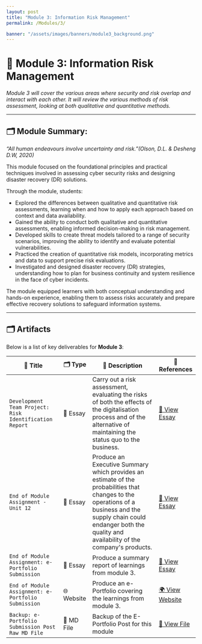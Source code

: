 ```yaml
---
layout: post
title: "Module 3: Information Risk Management"
permalink: /Modules/3/

banner: "/assets/images/banners/module3_background.png"
---
```



# 📘 Module 3: Information Risk Management

*Module 3 will cover the various areas where security and risk overlap and interact with each other. It will review the various methods of risk assessment, looking at both qualitative and quantitative methods.*


---

## 🗂️ Module Summary:

*“All human endeavours involve uncertainty and risk.”(Olson, D.L. & Desheng D.W, 2020)*

This module focused on the foundational principles and practical techniques involved in assessing cyber security risks and designing disaster recovery (DR) solutions.

Through the module, students:

- Explored the differences between qualitative and quantitative risk assessments, learning when and how to apply each approach based on context and data availability.
- Gained the ability to conduct both qualitative and quantitative assessments, enabling informed decision-making in risk management.
- Developed skills to create threat models tailored to a range of security scenarios, improving the ability to identify and evaluate potential vulnerabilities.
- Practiced the creation of quantitative risk models, incorporating metrics and data to support precise risk evaluations.
- Investigated and designed disaster recovery (DR) strategies, understanding how to plan for business continuity and system resilience in the face of cyber incidents.

The module equipped learners with both conceptual understanding and hands-on experience, enabling them to assess risks accurately and prepare effective recovery solutions to safeguard information systems.


---

## 🗂️ Artifacts

Below is a list of key deliverables for **Module 3**:

| 📄 **Title**                                          | 🗂️ **Type**               | 📝 **Description**                                                                                                 | 🔗 **References**           |
|-------------------------------------------------------|-----------------------------|-------------------------------------------------------------------------------------------------------------------|-----------------------------|
| `Development Team Project: Risk Identification Report` | 📝 Essay                    | Carry out a risk assessment, evaluating the risks of both the effects of the digitalisation process and of the alternative of maintaining the status quo to the business. | [📎 View Essay](https://essexuniversity-my.sharepoint.com/:w:/g/personal/cn23070_essex_ac_uk/ET7vYqVVIZJOpOZYccQ0GxEBAlu2pYKXnEQUt4TSTCdapQ) |
| `End of Module Assignment - Unit 12`                   | 📝 Essay                    | Produce an Executive Summary which provides an estimate of the probabilities that changes to the operations of a business and the supply chain could endanger both the quality and availability of the company's products. | [📎 View Essay](https://essexuniversity-my.sharepoint.com/:w:/g/personal/cn23070_essex_ac_uk/ESA4ffxY0b5OsOlooF1yNTYBI8-5oI7piEvo8xbNwduynw) |
| `End of Module Assignment: e-Portfolio Submission`     | 📝 Essay                    | Produce a summary report of learnings from module 3.                                                              | [📎 View Essay](https://essexuniversity-my.sharepoint.com/:w:/g/personal/cn23070_essex_ac_uk/EZEB29ZH6-1ErPpAOvtZDwoBJBrw9tN1IxbIbmjotM4vvg) |
| `End of Module Assignment: e-Portfolio Submission`     | 🌐 Website                  | Produce an e-Portfolio covering the learnings from module 3.                                                      | [🌍 View Website](https://cn23070.github.io/module_3/2024/07/12/M3-Security-and-Risk-Management-April-2024.html) |
| `Backup: e-Portfolio Submission Post Raw MD File`      | 📄 MD File                  | Backup of the E-Portfolio Post for this module                                                                    | [📎 View File](https://essexuniversity-my.sharepoint.com/:t:/g/personal/cn23070_essex_ac_uk/Eb238zPyvx9FnsY-QV5u56QB4qrslWVr86R12EXZ0fA1CQ) |
